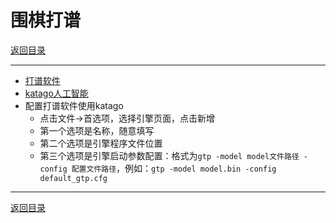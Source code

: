 # 围棋打谱

[返回目录](/other/README.md)

---

- [打谱软件](https://github.com/SabakiHQ/Sabaki)
- [katago人工智能](https://github.com/lightvector/KataGo)
- 配置打谱软件使用katago
  - 点击文件->首选项，选择引擎页面，点击新增
  - 第一个选项是名称，随意填写
  - 第二个选项是引擎程序文件位置
  - 第三个选项是引擎启动参数配置：格式为`gtp -model model文件路径 -config 配置文件路径`，例如：`gtp -model model.bin -config default_gtp.cfg`

---
[返回目录](/other/README.md)
